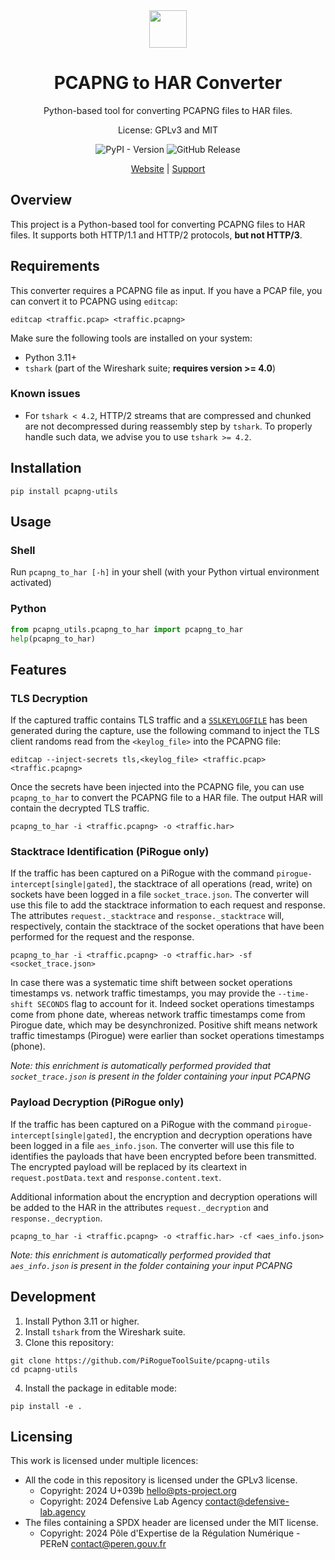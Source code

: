 <div align="center">
<img width="60px" src="https://pts-project.org/logos/pcapng-utils/pcapng-utils-logo.png">
<h1>PCAPNG to HAR Converter</h1>
<p>
Python-based tool for converting PCAPNG files to HAR files.
</p>
<p>
License: GPLv3 and MIT
</p>
<p>
<img alt="PyPI - Version" src="https://img.shields.io/pypi/v/pcapng-utils" >
<img alt="GitHub Release" src="https://img.shields.io/github/v/release/PiRogueToolSuite/pcapng-utils" >
</p>
<p>
<a href="https://pts-project.org">Website</a> |
<a href="https://discord.gg/qGX73GYNdp">Support</a>
</p>
</div>

## Overview
This project is a Python-based tool for converting PCAPNG files to HAR files.
It supports both HTTP/1.1 and HTTP/2 protocols, **but not HTTP/3**.

## Requirements
This converter requires a PCAPNG file as input. If you have a PCAP file, you can convert it to PCAPNG using `editcap`:

```shell
editcap <traffic.pcap> <traffic.pcapng>
```

Make sure the following tools are installed on your system:
- Python 3.11+
- `tshark` (part of the Wireshark suite; **requires version >= 4.0**)

### Known issues
- For `tshark < 4.2`, HTTP/2 streams that are compressed and chunked are not decompressed during reassembly step by `tshark`. To properly handle such data, we advise you to use `tshark >= 4.2`.

## Installation
```shell
pip install pcapng-utils
```

## Usage
### Shell
Run `pcapng_to_har [-h]` in your shell (with your Python virtual environment activated)

### Python
```python
from pcapng_utils.pcapng_to_har import pcapng_to_har
help(pcapng_to_har)
```

## Features
### TLS Decryption
If the captured traffic contains TLS traffic and a [`SSLKEYLOGFILE`](https://tlswg.org/sslkeylogfile/draft-ietf-tls-keylogfile.html) has been generated during the capture, use the following command to inject the TLS client randoms read from the `<keylog_file>` into the PCAPNG file:

```shell
editcap --inject-secrets tls,<keylog_file> <traffic.pcap> <traffic.pcapng>
```

Once the secrets have been injected into the PCAPNG file, you can use `pcapng_to_har` to convert the PCAPNG file to a HAR file. The output HAR will contain the decrypted TLS traffic.

```shell
pcapng_to_har -i <traffic.pcapng> -o <traffic.har>
```

### Stacktrace Identification (PiRogue only)
If the traffic has been captured on a PiRogue with the command `pirogue-intercept[single|gated]`, the stacktrace of all operations (read, write) on sockets have been logged in a file `socket_trace.json`. The converter will use this file to add the stacktrace information to each request and response. The attributes `request._stacktrace` and `response._stacktrace` will, respectively, contain the stacktrace of the socket operations that have been performed for the request and the response.

```shell
pcapng_to_har -i <traffic.pcapng> -o <traffic.har> -sf <socket_trace.json>
```

In case there was a systematic time shift between socket operations timestamps vs. network traffic timestamps,
you may provide the `--time-shift SECONDS` flag to account for it.
Indeed socket operations timestamps come from phone date, whereas network traffic timestamps come from Pirogue date,
which may be desynchronized.
Positive shift means network traffic timestamps (Pirogue) were earlier than socket operations timestamps (phone).

*Note: this enrichment is automatically performed provided that `socket_trace.json` is present in the folder containing your input PCAPNG*

### Payload Decryption (PiRogue only)
If the traffic has been captured on a PiRogue with the command `pirogue-intercept[single|gated]`, the encryption and decryption operations have been logged in a file `aes_info.json`. The converter will use this file to identifies the payloads that have been encrypted before been transmitted. The encrypted payload will be replaced by its cleartext in `request.postData.text` and `response.content.text`.

Additional information about the encryption and decryption operations will be added to the HAR in the attributes `request._decryption` and `response._decryption`.

```shell
pcapng_to_har -i <traffic.pcapng> -o <traffic.har> -cf <aes_info.json>
```

*Note: this enrichment is automatically performed provided that `aes_info.json` is present in the folder containing your input PCAPNG*

## Development
1. Install Python 3.11 or higher.
2. Install `tshark` from the Wireshark suite.
3. Clone this repository:
  ```shell
  git clone https://github.com/PiRogueToolSuite/pcapng-utils
  cd pcapng-utils
  ```
4. Install the package in editable mode:
  ```shell
  pip install -e .
  ```

## Licensing
This work is licensed under multiple licences:
* All the code in this repository is licensed under the GPLv3 license.
  * Copyright: 2024   U+039b <hello@pts-project.org>
  * Copyright: 2024   Defensive Lab Agency <contact@defensive-lab.agency>
* The files containing a SPDX header are licensed under the MIT license.
  * Copyright: 2024   Pôle d'Expertise de la Régulation Numérique - PEReN <contact@peren.gouv.fr>
